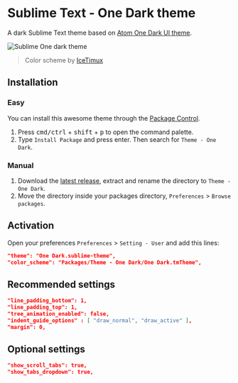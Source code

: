 # Sublime Text - One Dark theme
A dark Sublime Text theme based on [Atom One Dark UI theme](https://github.com/atom/one-dark-ui).

![Sublime One dark theme](http://i.imgur.com/sJB4gjm.png)
> Color scheme by [IceTimux](https://github.com/IceTimux/one-dark-sublime-text-3-color-scheme)

## Installation

### Easy
You can install this awesome theme through the [Package Control](https://packagecontrol.io/installation).

1. Press <kbd>cmd/ctrl</kbd> + <kbd>shift</kbd> + <kbd>p</kbd> to open the command palette.
2. Type `Install Package` and press enter. Then search for `Theme - One Dark`.

### Manual
1. Download the [latest release](https://github.com/andresmichel/one-dark-theme/releases/latest), extract and rename the directory to `Theme - One Dark`.
2. Move the directory inside your packages directory, `Preferences` > `Browse packages`.

## Activation
Open your preferences `Preferences` > `Setting - User` and add this lines:

```json
"theme": "One Dark.sublime-theme",
"color_scheme": "Packages/Theme - One Dark/One Dark.tmTheme",
```

## Recommended settings
```json
"line_padding_bottom": 1,
"line_padding_top": 1,
"tree_animation_enabled": false,
"indent_guide_options" : [ "draw_normal", "draw_active" ],
"margin": 0,
```

## Optional settings
```json
"show_scroll_tabs": true,
"show_tabs_dropdown": true,
```
